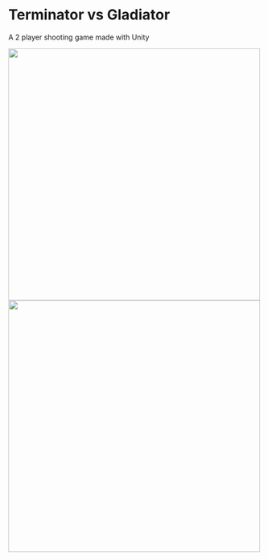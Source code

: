 # Terminator vs Gladiator
A 2 player shooting game made with Unity

<img src="https://jamwgw.am.files.1drv.com/y4mkOUZSQIlFg4mfX8oMEtXt3rmvm56RHt69oZc3RlB91ChI3V923zU6RR6eBGIirk-lGd3K4xF8JGr8SBOiDFt_czyeSq7drJ1MhfM6mHximWKXhyPkeva_O0ESFrSfdM0QTPkiNfkFfeGUWcYYYwU1pRoQ7X5sEmbtqVhZlGFf-f52DhXntXHMg7lPI0AV9eNjNiimuMES1G1SIJPiJe1cA?width=641&height=401&cropmode=none" width="500">


<img src="https://8ztuea.am.files.1drv.com/y4mvpBwRRcknq3txdpLHt3o3lWdXGwyHUajGW042COHUk9qdOAeoBD3nBIxBliDp3c2ovGLABES2eES0wipDXDKtptx4Z71-LcechzrX-cXuvPWuNX8dRhjhCOb5vJjd_xeqB2Q35NIhfdUKhGW04EOcldlVEwGwf4dwjXa5HIjSLUprxx4C7E6tb18owa59aHUCKbXA_umLhx3t0QoHEndXg?width=637&height=399&cropmode=none" width="500">
